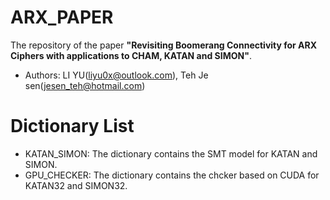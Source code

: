 # ARX_PAPER
The repository of the paper **"Revisiting Boomerang Connectivity for ARX Ciphers with applications to CHAM, KATAN and SIMON"**.

* Authors: LI YU([liyu0x@outlook.com]()), Teh Je sen([jesen_teh@hotmail.com]())

# Dictionary List

- KATAN_SIMON: The dictionary contains the SMT model for KATAN and SIMON.
- GPU_CHECKER: The dictionary contains the chcker based on CUDA for KATAN32 and SIMON32.




